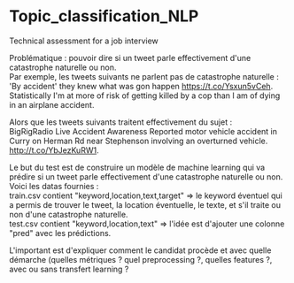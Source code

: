 # Topic_classification_NLP
Technical assessment for a job interview

Problématique : pouvoir dire si un tweet parle effectivement d'une catastrophe naturelle ou non.  
Par exemple, les tweets suivants ne parlent pas de catastrophe naturelle :   
'By accident' they knew what was gon happen https://t.co/Ysxun5vCeh.  
Statistically I'm at more of risk of getting killed by a cop than I am of dying in an airplane accident.

Alors que les tweets suivants traitent effectivement du sujet :  
BigRigRadio Live Accident Awareness
Reported motor vehicle accident in Curry on Herman Rd near Stephenson involving an overturned vehicle. http://t.co/YbJezKuRW1. 

Le but du test est de construire un modèle de machine learning qui va prédire si un tweet parle effectivement d'une catastrophe naturelle ou non.
Voici les datas fournies :  
train.csv contient "keyword,location,text,target" => le keyword éventuel qui a permis de trouver le tweet, la location éventuelle, le texte, et s'il traite ou non d'une catastrophe naturelle.   
test.csv contient "keyword,location,text" => l'idée est d'ajouter une colonne "pred" avec les prédictions. 


L'important est d'expliquer comment le candidat procède et avec quelle démarche (quelles métriques ? quel preprocessing ?, quelles features ?, avec ou sans transfert learning ?
